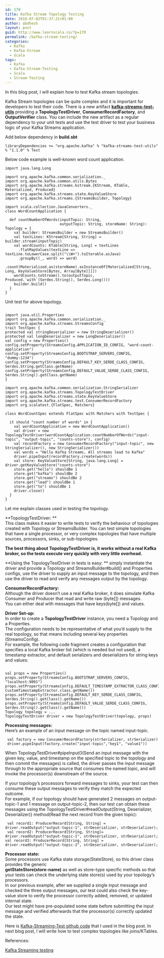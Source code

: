 ```yaml
---
id: 170
title: Kafka Stream Topology Testing
date: 2018-07-02T01:37:21+01:00
author: abdhesh
layout: post
guid: http://www.learnscala.co/?p=170
permalink: /kafka-stream-testing/
categories:
  - Kafka
  - Kafka-Stream
  - Scala
tags:
  - Kafka
  - Kafka-Stream-Testing
  - Scala
  - Stream-Testing
---
```

In this blog post, I will explain how to test Kafka stream topologies.

Kafka Stream topologies can be quite complex and it is important for developers to test their code. There is a new artifact <a href="https://mvnrepository.com/artifact/org.apache.kafka/kafka-streams-test-utils" target="_blank" rel="noopener"><strong>kafka-streams-test-utils</strong></a> providing a **TopologyTestDriver**, **ConsumerRecordFactory**, and **OutputVerifier** class. You can include the new artifact as a regular dependency to your unit tests and use the test driver to test your business logic of your Kafka Streams application.

Add below dependency in **build.sbt**

<pre><code class="scala">libraryDependencies += "org.apache.kafka" % "kafka-streams-test-utils" % "1.1.0" % Test</code></pre>

Below code example is well-known word count application.

<pre><code class="scala">import java.lang.Long

import org.apache.kafka.common.serialization._
import org.apache.kafka.common.utils.Bytes
import org.apache.kafka.streams.kstream.{KStream, KTable, Materialized, Produced}
import org.apache.kafka.streams.state.KeyValueStore
import org.apache.kafka.streams.{StreamsBuilder, Topology}

import scala.collection.JavaConverters._
class WordCountApplication {
  
  def countNumberOfWords(inputTopic: String,
                         outputTopic: String, storeName: String): Topology = {
    val builder: StreamsBuilder = new StreamsBuilder()
    val textLines: KStream[String, String] = builder.stream(inputTopic)
    val wordCounts: KTable[String, Long] = textLines
      .flatMapValues(textLine =&gt; textLine.toLowerCase.split("\\W+").toIterable.asJava)
      .groupBy((_, word) =&gt; word)
      .count(Materialized.as(storeName).asInstanceOf[Materialized[String, Long, KeyValueStore[Bytes, Array[Byte]]]])
    wordCounts.toStream().to(outputTopic, Produced.`with`(Serdes.String(), Serdes.Long()))
    builder.build()
  }
}</code></pre>

Unit test for above topology.

<pre><code class="scala">
import java.util.Properties
import org.apache.kafka.common.serialization._
import org.apache.kafka.streams.StreamsConfig
trait TestSpec {
protected val stringDeserializer = new StringDeserializer()
protected val longDeserializer = new LongDeserializer()
val config = new Properties()
config.setProperty(StreamsConfig.APPLICATION_ID_CONFIG, "word-count-application")
config.setProperty(StreamsConfig.BOOTSTRAP_SERVERS_CONFIG, "dummy:1234")
config.setProperty(StreamsConfig.DEFAULT_KEY_SERDE_CLASS_CONFIG, Serdes.String.getClass.getName)
config.setProperty(StreamsConfig.DEFAULT_VALUE_SERDE_CLASS_CONFIG, Serdes.String().getClass.getName)
}
</code></pre>

<pre><code class="scala">import org.apache.kafka.common.serialization.StringSerializer
import org.apache.kafka.streams.TopologyTestDriver
import org.apache.kafka.streams.state.KeyValueStore
import org.apache.kafka.streams.test.ConsumerRecordFactory
import org.scalatest.{FlatSpec, Matchers}

class WordCountSpec extends FlatSpec with Matchers with TestSpec {

  it should "count number of words" in {
    val wordCountApplication = new WordCountApplication()
    val driver = new TopologyTestDriver(wordCountApplication.countNumberOfWords("input-topic", "output-topic", "counts-store"), config)
    val recordFactory = new ConsumerRecordFactory("input-topic", new StringSerializer(), new StringSerializer())
    val words = "Hello Kafka Streams, All streams lead to Kafka"
    driver.pipeInput(recordFactory.create(words))
    val store: KeyValueStore[String, java.lang.Long] = driver.getKeyValueStore("counts-store")
    store.get("hello") shouldBe 1
    store.get("kafka") shouldBe 2
    store.get("streams") shouldBe 2
    store.get("lead") shouldBe 1
    store.get("to") shouldBe 1
    driver.close()
  }
}
</code></pre>

Let me explain classes used in testing the topology.

**TopologyTestDriver: **  
This class makes it easier to write tests to verify the behaviour of topologies created with Topology or StreamsBuilder. You can test simple topologies that have a single processor, or very complex topologies that have multiple sources, processors, sinks, or sub-topologies.

**The best thing about TopologyTestDriver is, it works without a real Kafka broker, so the tests execute very quickly with very little overhead.**

**Using the TopologyTestDriver in tests is easy: ** simply instantiate the driver and provide a Topology and StreamsBuilder#build() and Properties configs, use the driver to supply an input message to the topology, and then use the driver to read and verify any messages output by the topology.

**ConsumerRecordFactory:**  
Although the driver doesn&#8217;t use a real Kafka broker, it does simulate Kafka Consumer and Producer that read and write raw (byte[]) messages.  
You can either deal with messages that have keys(byte[]) and values.

**Driver Set-up:**  
In order to create a **TopologyTestDriver** instance, you need a Topology and a Properties.  
The configuration needs to be representative of what you&#8217;d supply to the real topology, so that means including several key properties (StreamsConfig).  
For example, the following code fragment creates a configuration that specifies a local Kafka broker list (which is needed but not used), a timestamp extractor, and default serializers and deserializers for string keys and values:

<pre><code class="scala">
val props = new Properties()
props.setProperty(StreamsConfig.BOOTSTRAP_SERVERS_CONFIG, "localhost:9091")
props.setProperty(StreamsConfig.DEFAULT_TIMESTAMP_EXTRACTOR_CLASS_CONFIG, CustomTimestampExtractor.class.getName())
props.setProperty(StreamsConfig.DEFAULT_KEY_SERDE_CLASS_CONFIG, Serdes.String().getClass().getName())
props.setProperty(StreamsConfig.DEFAULT_VALUE_SERDE_CLASS_CONFIG, Serdes.String().getClass().getName())
Topology topology = ...
TopologyTestDriver driver = new TopologyTestDriver(topology, props)
</code></pre>

**Processing messages:**  
Here&#8217;s an example of an input message on the topic named input-topic.

<pre><code class="scala"> val factory = new ConsumerRecordFactory(strSerializer, strSerializer)
 driver.pipeInput(factory.create("input-topic","key1", "value1"))</code></pre>

When TopologyTestDriver#pipeInput()(Send an input message with the given key, value, and timestamp on the specified topic to the topology and then commit the messages) is called, the driver passes the input message through to the appropriate source that consumes the named topic, and will invoke the processor(s) downstream of the source.

If your topology&#8217;s processors forward messages to sinks, your test can then consume these output messages to verify they match the expected outcome.  
For example, if our topology should have generated 2 messages on output-topic-1 and 1 message on output-topic-2, then our test can obtain these messages using the TopologyTestDriver#readOutput(String, Deserializer, Deserializer)} method(Read the next record from the given topic):

<pre><code class="scala"> val record1: ProducerRecord[String, String] = driver.readOutput("output-topic-1", strDeserializer, strDeserializer);
 val record2: ProducerRecord[String, String]= driver.readOutput("output-topic-1", strDeserializer, strDeserializer);
val record3: ProducerRecord[String, String] = driver.readOutput("output-topic-2", strDeserializer, strDeserializer);</code></pre>

**Processor state:**  
Some processors use Kafka state storage(StateStore), so this driver class provides the generic  
**getStateStore(store-name)** as well as store-type specific methods so that your tests can check the underlying state store(s) used by your topology&#8217;s processors.  
In our previous example, after we supplied a single input message and checked the three output messages, our test could also check the key-value store to verify the processor correctly added, removed, or updated internal state.  
Our test might have pre-populated some state before submitting the input message and verified afterwards that the processor(s) correctly updated the state.

Here is <a href="https://github.com/abdheshkumar/kafka-stream-testing" target="_blank" rel="noopener">Kafka-Streaming-Test github code</a> that I used in the blog post. In next blog post, I will write how to test complex topologies like joins/KTables.

References:

<a href="https://kafka.apache.org/11/documentation/streams/developer-guide/testing.html" target="_blank" rel="noopener">Kafka Streaming testing</a>

&nbsp;